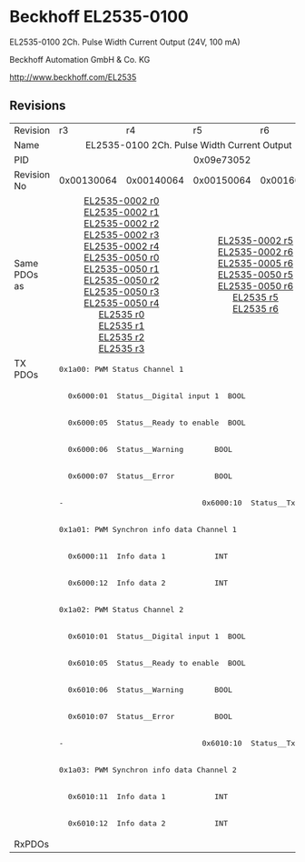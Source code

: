 # Beckhoff EL2535-0100

EL2535-0100 2Ch. Pulse Width Current Output (24V, 100 mA)

Beckhoff Automation GmbH & Co. KG

http://www.beckhoff.com/EL2535

## Revisions
<table>
<tr>
<td>Revision</td>
<td>r3</td>
<td>r4</td>
<td>r5</td>
<td>r6</td>
<td>r7</td>
</tr>
<tr>
<td>Name</td>
<td colspan=5 align="center">EL2535-0100 2Ch. Pulse Width Current Output (24V, 100 mA)</td>
</tr>
<tr>
<td>PID</td>
<td colspan=5 align="center">0x09e73052</td>
</tr>
<tr>
<td>Revision No</td>
<td>0x00130064</td>
<td>0x00140064</td>
<td>0x00150064</td>
<td>0x00160064</td>
<td>0x00170064</td>
</tr>
<tr>
<td>Same PDOs as</td>
<td colspan=2 align="center"><a href="EL2535-0002.md">EL2535-0002 r0</a><br/><a href="EL2535-0002.md">EL2535-0002 r1</a><br/><a href="EL2535-0002.md">EL2535-0002 r2</a><br/><a href="EL2535-0002.md">EL2535-0002 r3</a><br/><a href="EL2535-0002.md">EL2535-0002 r4</a><br/><a href="EL2535-0050.md">EL2535-0050 r0</a><br/><a href="EL2535-0050.md">EL2535-0050 r1</a><br/><a href="EL2535-0050.md">EL2535-0050 r2</a><br/><a href="EL2535-0050.md">EL2535-0050 r3</a><br/><a href="EL2535-0050.md">EL2535-0050 r4</a><br/><a href="EL2535.md">EL2535 r0</a><br/><a href="EL2535.md">EL2535 r1</a><br/><a href="EL2535.md">EL2535 r2</a><br/><a href="EL2535.md">EL2535 r3</a></td>
<td colspan=2 align="center"><a href="EL2535-0002.md">EL2535-0002 r5</a><br/><a href="EL2535-0002.md">EL2535-0002 r6</a><br/><a href="EL2535-0005.md">EL2535-0005 r6</a><br/><a href="EL2535-0050.md">EL2535-0050 r5</a><br/><a href="EL2535-0050.md">EL2535-0050 r6</a><br/><a href="EL2535.md">EL2535 r5</a><br/><a href="EL2535.md">EL2535 r6</a></td>
<td><a href="EL2535-0002.md">EL2535-0002 r7</a><br/><a href="EL2535-0005.md">EL2535-0005 r7</a><br/><a href="EL2535-0050.md">EL2535-0050 r7</a><br/><a href="EL2535.md">EL2535 r7</a></td>
</tr>
<tr>
<td rowspan=18 valign=top>TX PDOs</td>
<td colspan=5 align="left"><pre>0x1a00: PWM Status Channel 1</pre></td>
<td></td>
</tr>
<tr>
<td colspan=5 align="left"><pre>  0x6000:01  Status__Digital input 1  BOOL</pre></td>
</tr>
<tr>
<td colspan=5 align="left"><pre>  0x6000:05  Status__Ready to enable  BOOL</pre></td>
</tr>
<tr>
<td colspan=5 align="left"><pre>  0x6000:06  Status__Warning       BOOL</pre></td>
</tr>
<tr>
<td colspan=5 align="left"><pre>  0x6000:07  Status__Error         BOOL</pre></td>
</tr>
<tr>
<td colspan=2 align="left"><pre>-</pre></td>
<td colspan=3 align="left"><pre>  0x6000:10  Status__TxPDO Toggle  BOOL</pre></td>
</tr>
<tr>
<td colspan=5 align="left"><pre>0x1a01: PWM Synchron info data Channel 1</pre></td>
</tr>
<tr>
<td colspan=5 align="left"><pre>  0x6000:11  Info data 1           INT</pre></td>
</tr>
<tr>
<td colspan=5 align="left"><pre>  0x6000:12  Info data 2           INT</pre></td>
</tr>
<tr>
<td colspan=5 align="left"><pre>0x1a02: PWM Status Channel 2</pre></td>
</tr>
<tr>
<td colspan=5 align="left"><pre>  0x6010:01  Status__Digital input 1  BOOL</pre></td>
</tr>
<tr>
<td colspan=5 align="left"><pre>  0x6010:05  Status__Ready to enable  BOOL</pre></td>
</tr>
<tr>
<td colspan=5 align="left"><pre>  0x6010:06  Status__Warning       BOOL</pre></td>
</tr>
<tr>
<td colspan=5 align="left"><pre>  0x6010:07  Status__Error         BOOL</pre></td>
</tr>
<tr>
<td colspan=2 align="left"><pre>-</pre></td>
<td colspan=3 align="left"><pre>  0x6010:10  Status__TxPDO Toggle  BOOL</pre></td>
</tr>
<tr>
<td colspan=5 align="left"><pre>0x1a03: PWM Synchron info data Channel 2</pre></td>
</tr>
<tr>
<td colspan=5 align="left"><pre>  0x6010:11  Info data 1           INT</pre></td>
</tr>
<tr>
<td colspan=5 align="left"><pre>  0x6010:12  Info data 2           INT</pre></td>
</tr>
<tr>
<td>RxPDOs</td>
<td colspan=5 align="left"></td>
</tr>
</table>
